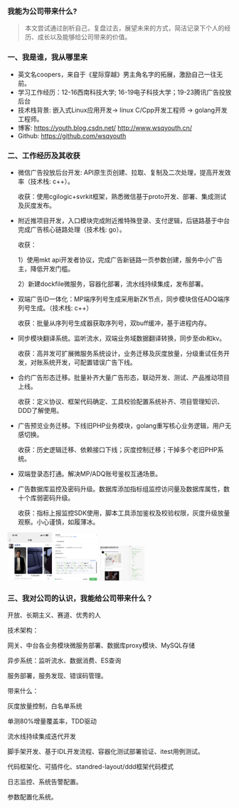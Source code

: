 ### 我能为公司带来什么?

> 本文尝试通过剖析自己，复盘过去，展望未来的方式，简洁记录下个人的经历、成长以及能够给公司带来的价值。


### 一、我是谁，我从哪里来

* 英文名coopers，来自于《星际穿越》男主角名字的拓展，激励自己一往无前。
* 学习工作经历：12-16西南科技大学; 16-19电子科技大学；19-23腾讯广告投放后台
* 技术栈背景: 嵌入式Linux应用开发-> linux C/Cpp开发工程师 -> golang开发工程师。
* 博客: https://youth.blog.csdn.net/   http://www.wsqyouth.cn/
* Github: https://github.com/wsqyouth 

### 二、工作经历及其收获

* 微信广告投放后台开发: API原生页创建、拉取、复制及二次处理，提高开发效率（技术栈: c++）。

  收获：使用cgilogic+svrkit框架，熟悉微信基于proto开发、部署、集成测试及灰度发布。

* 附近推项目开发，入口模块完成附近推特殊登录、支付逻辑，后链路基于中台完成广告核心链路处理（技术栈: go）。

  收获：

  1）使用mkt api开发者协议，完成广告新链路一页参数创建，服务中小广告主，降低开发门槛。

  2）新建dockfile微服务，容器化部署，流水线持续集成，发布部署。

* 双端广告ID一体化：MP端序列号生成采用新ZK节点，同步模块信任ADQ端序列号生成。（技术栈: c++）

  收获：批量从序列号生成器获取序列号，双buff缓冲，基于进程内存。

* 同步模块翻译系统。监听流水，双端业务域数据翻译转换，同步至db和kv。

  收获：高并发可扩展微服务系统设计，业务迁移及灰度放量，分级重试任务开发，对账系统开发，可配置错误广告下线。

* 合约广告形态迁移。批量补齐大量广告形态，联动开发、测试、产品推动项目上线。

  收获：定义协议、框架代码确定、工具校验配置系统补齐、项目管理知识、DDD了解使用。

* 广告预览业务迁移。下线旧PHP业务模块，golang重写核心业务逻辑，用户无感切换。

  收获：历史逻辑迁移、依赖接口下线；灰度控制迁移；干掉多个老旧PHP系统。

* 双端登录态打通。解决MP/ADQ账号鉴权互通场景。

* 广告数据库监控及密码升级。数据库添加指标组监控访问量及数据库属性，数十个库弱密码升级。

  收获：指标上报监控SDK使用，脚本工具添加鉴权及校验权限，灰度升级放量观察。小心谨慎，如履薄冰。

<img src="https://github.com/wsqyouth/blog_docs/blob/main/images/hualang.png" width="100px"> 
<img src="https://github.com/wsqyouth/blog_docs/blob/main/images/yulan.png" width="100px"> 
<img src="https://github.com/wsqyouth/blog_docs/blob/main/images/local.png" width="100px"> 

### 三、我对公司的认识，我能给公司带来什么？

开放、长期主义、赛道、优秀的人



技术架构：

网关、中台各业务模块微服务部署、数据库proxy模块、MySQL存储

异步系统：监听流水、数据消费、ES查询

服务部署，服务发现、错误码管理。

带来什么：

灰度放量控制，白名单系统

单测80%增量覆盖率，TDD驱动

流水线持续集成迭代开发

 脚手架开发、基于IDL开发流程、容器化测试部署验证、itest用例测试。

代码框架化、可插件化、standred-layout/ddd框架代码模式

日志监控、系统告警配置。 

参数配置化系统。